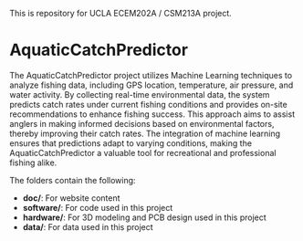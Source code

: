 This is repository for UCLA ECEM202A / CSM213A project.

# AquaticCatchPredictor

The AquaticCatchPredictor project utilizes Machine Learning techniques to analyze fishing data, including GPS location, temperature, air pressure, and water activity. By collecting real-time environmental data, the system predicts catch rates under current fishing conditions and provides on-site recommendations to enhance fishing success. This approach aims to assist anglers in making informed decisions based on environmental factors, thereby improving their catch rates. The integration of machine learning ensures that predictions adapt to varying conditions, making the AquaticCatchPredictor a valuable tool for recreational and professional fishing alike.


The folders contain the following:

- **doc/**: For website content
- **software/**: For code used in this project
- **hardware/**: For 3D modeling and PCB design used in this project
- **data/**: For data used in this project


